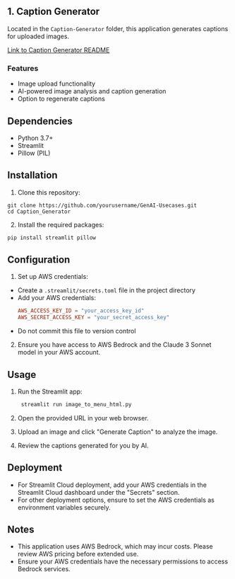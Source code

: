 ## 1. Caption Generator

Located in the `Caption-Generator` folder, this application generates captions for uploaded images.

[Link to Caption Generator README](Caption-Generator/README.md)

### Features
- Image upload functionality
- AI-powered image analysis and caption generation
- Option to regenerate captions

## Dependencies
- Python 3.7+
- Streamlit
- Pillow (PIL)

## Installation
1. Clone this repository:
  ```git
  git clone https://github.com/yourusername/GenAI-Usecases.git
  cd Caption_Generator
  ```

2. Install the required packages:
  ```python
  pip install streamlit pillow
  ```

## Configuration
1. Set up AWS credentials:
- Create a `.streamlit/secrets.toml` file in the project directory
- Add your AWS credentials:
  ```toml
  AWS_ACCESS_KEY_ID = "your_access_key_id"
  AWS_SECRET_ACCESS_KEY = "your_secret_access_key"
  ```
- Do not commit this file to version control

2. Ensure you have access to AWS Bedrock and the Claude 3 Sonnet model in your AWS account.


## Usage

1. Run the Streamlit app:
   ```cmd
    streamlit run image_to_menu_html.py
   ```

2. Open the provided URL in your web browser.

3. Upload an image and click "Generate Caption" to analyze the image.

4. Review the captions generated for you by AI.

## Deployment

- For Streamlit Cloud deployment, add your AWS credentials in the Streamlit Cloud dashboard under the "Secrets" section.
- For other deployment options, ensure to set the AWS credentials as environment variables securely.

## Notes

- This application uses AWS Bedrock, which may incur costs. Please review AWS pricing before extended use.
- Ensure your AWS credentials have the necessary permissions to access Bedrock services.
